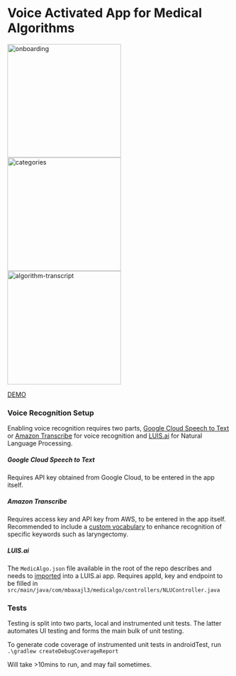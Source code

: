 # Voice Activated App for Medical Algorithms



<p float="left">
<a href="https://ibb.co/1TQTHkx"><img src="https://i.ibb.co/YhQhvxG/onboarding.png" alt="onboarding" border="0" width="256"></a>
<a href="https://ibb.co/djwZ6S9"><img src="https://i.ibb.co/WG4CFQ9/categories.png" alt="categories" border="0" width="256"></a>
<a href="https://ibb.co/BfTx8sj"><img src="https://i.ibb.co/3TSqthW/algorithm-transcript.png" alt="algorithm-transcript" border="0" width="256"></a>
</p>

[DEMO](https://youtu.be/TRLvYmQjjMo)

### Voice Recognition Setup

Enabling voice recognition requires two parts, [Google Cloud Speech to Text](https://cloud.google.com/speech-to-text) or [Amazon Transcribe](https://aws.amazon.com/transcribe/) for voice recognition and [LUIS.ai](https://www.luis.ai/) for Natural Language Processing.

##### Google Cloud Speech to Text

Requires API key obtained from Google Cloud, to be entered in the app itself.

##### Amazon Transcribe 

Requires access key and API key from AWS, to be entered in the app itself. Recommended to include a [custom vocabulary](https://aws.amazon.com/blogs/machine-learning/build-a-custom-vocabulary-to-enhance-speech-to-text-transcription-accuracy-with-amazon-transcribe/) to enhance recognition of specific keywords such as laryngectomy.

##### LUIS.ai

The ```MedicAlgo.json``` file available in the root of the repo describes and needs to [imported](https://docs.microsoft.com/en-us/azure/cognitive-services/luis/luis-how-to-manage-versions) into a LUIS.ai app. Requires appId, key and endpoint to be filled in ```src/main/java/com/mbaxajl3/medicalgo/controllers/NLUController.java```





### Tests

Testing is split into two parts, local and instrumented unit tests. The latter automates UI testing and forms the main bulk of unit testing.

To generate code coverage of instrumented unit tests in androidTest, run ```.\gradlew createDebugCoverageReport```

Will take >10mins to run, and may fail sometimes.
